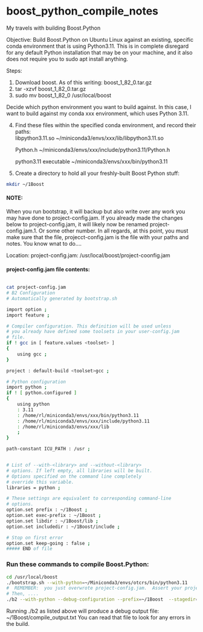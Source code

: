 # boost_python_compile_notes
My travels with building Boost.Python


Objective:  Build Boost.Python on Ubuntu Linux against an existing, specific conda environment that is using Python3.11.  This is in complete disregard for any default Python installation that may be on your machine, and it also does not require you to sudo apt install anything.

Steps: 
1.  Download boost.  As of this writing:  boost_1_82_0.tar.gz
2.  tar -xzvf boost_1_82_0.tar.gz
3.  sudo mv boost_1_82_0 /usr/local/boost

Decide which python environment you want to build against.  In this case, I want to build against my conda xxx environment, which uses Python 3.11.

4.  Find these files within the specified conda environment, and record their paths:  
    libpython3.11.so     ~/miniconda3/envs/xxx/lib/libpython3.11.so
    
    Python.h             ~/miniconda3/envs/xxx/include/python3.11/Python.h
    
    python3.11 executable   ~/miniconda3/envs/xxx/bin/python3.11
    
5.  Create a directory to hold all your freshly-built Boost Python stuff:
```bash
mkdir ~/1Boost
```

#### NOTE:  
When you run bootstrap, it will backup but also write over any work you may have done to project-config.jam.  If you already made the changes below to project-config.jam, it will likely now be renamed project-config.jam.1.  Or some other number.  In all regards, at this point, you must make sure that the file, projecct-config.jam is the file with your paths and notes.  You know wnat to do....  

Location:  project-config.jam:  /usr/local/boost/project-coonfig.jam

#### project-config.jam file contents:
```bash

cat project-config.jam
# B2 Configuration
# Automatically generated by bootstrap.sh

import option ;
import feature ;

# Compiler configuration. This definition will be used unless
# you already have defined some toolsets in your user-config.jam
# file.
if ! gcc in [ feature.values <toolset> ]
{
    using gcc ; 
}

project : default-build <toolset>gcc ;

# Python configuration
import python ;
if ! [ python.configured ]
{
    using python 
    : 3.11 
    : /home/rl/miniconda3/envs/xxx/bin/python3.11
    : /home/rl/miniconda3/envs/xxx/include/python3.11
    : /home/rl/miniconda3/envs/xxx/lib
    ;
}

path-constant ICU_PATH : /usr ;


# List of --with-<library> and --without-<library>
# options. If left empty, all libraries will be built.
# Options specified on the command line completely
# override this variable.
libraries = python ;

# These settings are equivalent to corresponding command-line
# options.
option.set prefix : ~/1Boost ;
option.set exec-prefix : ~/1Boost ;
option.set libdir : ~/1Boost/lib ;
option.set includedir : ~/1Boost/include ;

# Stop on first error
option.set keep-going : false ;
##### END of file 
```

### Run these commands to compile Boost.Python:
```bash
cd /usr/local/boost
./bootstrap.sh --with-python=~/Miniconda3/envs/otcrs/bin/python3.11
#  REMEMBER:  you just overwrote project-config.jam.  Assert your project-config.jam is as written above before proceeding.
# Then, ....
./b2 --with-python --debug-configuration --prefix=~/1Boost  --stagedir=~/1Boost/stage --build-type=minimal  --build-dir=~/1Boost-build --layout=versioned --python-buildid=311 --variant=release --link=shared --threading=multi > ~/1Boost/compile_output.txt 2>&1
```

Running ./b2 as listed above will produce a debug output file:   ~/1Boost/compile_output.txt
You can read that file to look for any errors in the build.  


